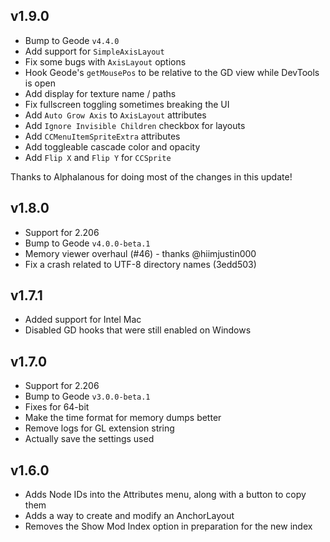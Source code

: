 ## v1.9.0
* Bump to Geode `v4.4.0`
* Add support for `SimpleAxisLayout`
* Fix some bugs with `AxisLayout` options
* Hook Geode's `getMousePos` to be relative to the GD view while DevTools is open
* Add display for texture name / paths
* Fix fullscreen toggling sometimes breaking the UI
* Add `Auto Grow Axis` to `AxisLayout` attributes
* Add `Ignore Invisible Children` checkbox for layouts
* Add `CCMenuItemSpriteExtra` attributes
* Add toggleable cascade color and opacity
* Add `Flip X` and `Flip Y` for `CCSprite`

Thanks to <cj>Alphalanous</c> for doing <co>most of the changes in this update!</c>

## v1.8.0
* Support for 2.206
* Bump to Geode `v4.0.0-beta.1`
* Memory viewer overhaul (#46) - thanks @hiimjustin000
* Fix a crash related to UTF-8 directory names (3edd503)

## v1.7.1
* Added support for Intel Mac
* Disabled GD hooks that were still enabled on Windows

## v1.7.0

* Support for 2.206
* Bump to Geode `v3.0.0-beta.1`
* Fixes for 64-bit
* Make the time format for memory dumps better
* Remove logs for GL extension string
* Actually save the settings used

## v1.6.0

* Adds Node IDs into the Attributes menu, along with a button to copy them
* Adds a way to create and modify an AnchorLayout
* Removes the Show Mod Index option in preparation for the new index